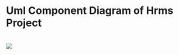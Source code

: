 <H1> Uml Component Diagram of Hrms Project <H1/>
  <img src="https://github.com/Berkancelik/hrms/blob/master/hrms/Untitled%20Workspace.png"/>
